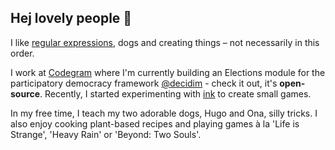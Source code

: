## Hej lovely people 🌻

I like [regular expressions](https://www.codegram.com/blog/understanding-regex-once-and-for-all-part-one), dogs and creating things – not necessarily in this order.

I work at [Codegram](https://codegram.com) where I'm currently building an Elections module for the participatory democracy framework [@decidim](https://github.com/decidim/decidim) - check it out, it's **open-source**. Recently, I started experimenting with [ink](https://github.com/inkle/ink) to create small games.

In my free time, I teach my two adorable dogs, Hugo and Ona, silly tricks. I also enjoy cooking plant-based recipes and playing games à la 'Life is Strange', 'Heavy Rain' or 'Beyond: Two Souls'.
